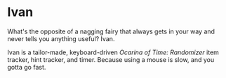 # Ivan
What's the opposite of a nagging fairy that always gets in your way and never
tells you anything useful? Ivan.

Ivan is a tailor-made, keyboard-driven _Ocarina of Time: Randomizer_ item
tracker, hint tracker, and timer. Because using a mouse is slow, and you gotta
go fast.
